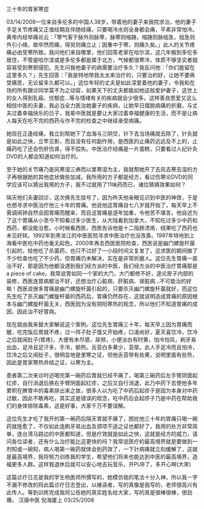 三十年的胃家寒症

03/14/2008一位来自多伦多的中国人38岁，带着他的妻子来我院求治，他的妻子手足关节疼痛又正值经期且伴随经痛，只要喝冷水则全身都会痛，平素非常怕冷。黄帝内经举痛论云：「寒气客于脉外则脉寒，脉寒则缩踡，缩踡则脉绌急，绌急则外引小络，故卒然而痛，得炅则痛立止；因重中于寒，则痛久矣。」此人的关节疼痛必由受寒所致。我问他们来自哪里，他们回答老家在哈尔滨，这几年搬到多伦多居住，不管是哈尔滨或是多伦多都是属于北方，气候都很寒冷，体质不够坚实者就容易受到寒邪侵犯。先生问我他妻子的病需要治疗多久？我反问他：「你们能留在这里多久？」先生回答：「我是特地带我太太来治疗的，只要治的好，让她不要再受痛苦，无论留多久都可以。」这位年轻的丈夫是如此深爱着他的妻子，令我和在场的所有跟诊同学莫不为之动容，如果天下的丈夫都能如他这般爱护妻子，这世上的女人得到乳癌、忧郁症…等与情绪有关的疾病就会少很多。这样善良恩爱又这么相信中医的夫妻，我必当全力医治她妻子的疾病，让她早日摆脱病痛的折磨，与丈夫过着幸福快乐的日子，我辈中医就是要让大家过着幸福健康的生活，而不是让病人每天在吃不完的西药与作不完的检查之中继续承受病痛。

她现在正逢经痛，我立刻帮她下了血海与三阴交，针下去当场痛就去除了，针灸就是如此之快，立竿见影，而且没有任何副作用，是西医的止痛药远远及不上的，止痛药吃了还会伤肝伤肾，得不偿失。中医治疗经痛是一片蛋糕，只要看过人纪针灸DVD的人都会知道如何治疗的。

至于她的关节痛乃是风寒湿三痹而以里寒湿为主，我就帮她开了去风去寒去湿的方子再根据她的其他症状做些加减，我所用的方子都是经方，看过伤寒论DVD的同学应该可以猜出我用的方子，我不过就用了11味药而已，诸位猜猜效果如何？

隔天他们夫妻回诊，这次换先生挂号了，因为昨天他亲眼见识到中医的神效，于是也想寻求中医治疗他三十年的胃痛。他说他这胃痛自七八岁就开始了，每天早上不需调闹钟自然会因胃痛而醒来，而且这胃痛是逐年加重，令他苦不堪言。他自述为了这个胃痛从小至今不知看过多少医生，从大陆看到加拿大，不知吃过多少中药和西药，都没能治愈。小时候看西医，西医告诉他是十二指肠溃疡，结果吃了西药也未见好转。1992年到黑龙江的中医医院寻求中医治疗也没改善。1997年特地到上海看中医吃中药也毫无起色。2000年再去西医医院检查，西医说是幽门螺旋杆菌引起的，给他吃了杀菌药，也只不过好了一小段时间又复发了，这求医的期间做了不少检查也吃了不少药，但胃痛仍未解决，实在是非常折磨人。这位先生胃痛一直治不好，那是因为他都没遇到我们经方派的中医，我们经方派的中医治疗胃痛那是a piece of cake，我常说胃如同一个家的大门，大门都修不好，遑论房子内部的装修，西医连胃病都治不好，还想治疗心脏病、肝脏病、肾脏病…不可能治的好嘛！西医说很多胃痛是幽门螺旋杆菌引起的，只要杀灭幽门螺旋杆菌就好，而这位先生吃了杀灭幽门螺旋杆菌的西药后，胃痛仍然存在，这就说明造成胃痛的原因根本与幽门螺旋杆菌无关，西医因为没有阴阳寒热的观念，所以他们不知道胃痛的成因，因此治不好胃病。

现在就由我来替大家解说这个案例。这位先生胃痛三十年，每天早上因为胃痛而醒，吃完饭后胃就不疼，过一阵子肚子饿又开始疼，口渴尚好，夏天喜饮冷，饮冷之后就闹肚子(胃疼)，大便有未尽感，尿频，小便淡白有时黄，怕冷怕风，刷牙易出血，足冷且足汗多，手冷，额热。舌苔白多黄少，苔厚。此人手足冷而且怕冷，饮冷之后又闹肚子，很明显地是里寒之证，但他舌苔带有些黄，说明里面有些热，因此是胃家寒热并结之证，以寒为主。

患者第二次来诊时述喝完第一碗药后胃就已经不痛了，喝第三碗药后左手臂阴面起红疹，自行消退后换右手臂阴面起红疹，之后又自行消退，此乃中药下去使他多年累积在脾胃中的毒素排出来之故，很多人以为吃了中药后起疹子是因为本身对中药过敏，因此不敢再吃，其实这是错误的观念，吃中药后会起疹子乃是中药在帮助我们的身体排除毒素，这是好事，大家千万不要误解。

这位先生才吃了我开的第一碗药后隔天胃就不痛了，困扰他三十年的胃痛只喝一碗药就痊愈了，不仅如此连刷牙易出血及颈项不适之证也都好了，我用的处方非常简单，连台湾马路边的中医都知道，但是疗效就是如此之快，这就是经方的威力，请问各位读者，还有什么治疗能比这更快的吗？我常说医疗的最高境界就是要做到一剂知或一碗知，病人喝第一碗药就体会到药效了，一下针病痛就立刻缓解了，这就是最高境界，我将努力训练我的学生，希望他们将来也能达到中医的最高境界，造福更多人群。这样我退休后就可以安心地去玩音乐，开PUB了，多开心啊(大笑)

这篇诊疗日志是我的学生杨医师所撰写的，她模仿我的笔法十分入神，所以我ㄧ字不漏不修改的将此篇诊疗日志登出，以飨读者，写的真像是我写的，老师很高兴有此传人。等到训练完成我将公告她的真实姓名给大家，写的真是很棒很棒，很劲爆。
汉唐中医  倪海厦上  03/25/2008